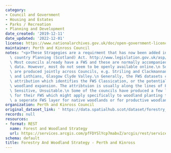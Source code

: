 ```yaml
---
category:
- Council and Government
- Housing and Estates
- Parks / Recreation
- Planning and Development
date_created: '2019-12-11'
date_updated: '2022-12-01'
license: https://www.nationalarchives.gov.uk/doc/open-government-licence/version/3/
maintainer: Perth and Kinross Council
notes: "<p>These Stragegies are a requirment that has now been added into Town and\
  \ country Planning (Scotland) Act. http://www.legislation.gov.uk/asp/2019/13/part/4/crossheading/forestry-and-woodland-strategy/enacted\n\
  \ Most councils already have a FWS and these are normally accompanied by spatial\
  \ data. However, most do not seem to be openly available online.\n Some of the strategies\
  \ are produced jointly across Councils, e.g. Striling and Clackmannanshire, Edinburgh\
  \ and Lothians, Glasgow Clyde Valley.\n Generally, the FWS datasets contain similar\
  \ attribution which identifies the FWS Classication, or the potential areas fro\
  \ woodland expansion. The attribtuion is usually along the lines of Preffered, Potential,\
  \ Sensitive, Unsuitable.\n Some of the councils have produced a few layers of data\
  \ for their FWS which might apply specifically to woodland planting types, e.g.\
  \ a seperate FWS layer for native woodlands or for productive woodlands.</p>"
organization: Perth and Kinross Council
original_dataset_link: ' https://data.spatialhub.scot/dataset/forestry_and_woodland_strategy-pk'
records: null
resources:
- format: REST
  name: Forest and Woodland Strategy
  url: https://services.arcgis.com/pfFDYSlYcp7mabvZ/arcgis/rest/services/Forest_Woodland_Strategy_PKC/FeatureServer/0/query?outFields=*&where=1%3D1
schema: default
title: Forestry And Woodland Strategy - Perth and Kinross
---
```

